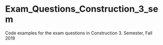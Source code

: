 # Exam_Questions_Construction_3_sem
Code examples for the exam questions in Construction 3. Semester, Fall 2019
